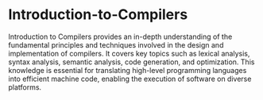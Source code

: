 # Introduction-to-Compilers
Introduction to Compilers provides an in-depth understanding of the fundamental principles and techniques involved in the design and implementation of compilers. It covers key topics such as lexical analysis, syntax analysis, semantic analysis, code generation, and optimization. This knowledge is essential for translating high-level programming languages into efficient machine code, enabling the execution of software on diverse platforms.
